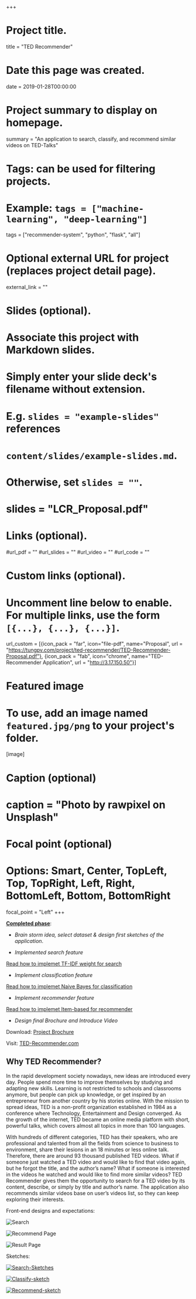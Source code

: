 +++
# Project title.
title = "TED Recommender"

# Date this page was created.
date = 2019-01-28T00:00:00

# Project summary to display on homepage.
summary = "An application to search, classify, and recommend similar videos on TED-Talks"

# Tags: can be used for filtering projects.
# Example: `tags = ["machine-learning", "deep-learning"]`
tags = ["recommender-system", "python", "flask", "all"]

# Optional external URL for project (replaces project detail page).
external_link = ""

# Slides (optional).
#   Associate this project with Markdown slides.
#   Simply enter your slide deck's filename without extension.
#   E.g. `slides = "example-slides"` references
#   `content/slides/example-slides.md`.
#   Otherwise, set `slides = ""`.
# slides = "LCR_Proposal.pdf"

# Links (optional).
#url_pdf = ""
#url_slides = ""
#url_video = ""
#url_code = ""

# Custom links (optional).
#   Uncomment line below to enable. For multiple links, use the form `[{...}, {...}, {...}]`.
url_custom = [{icon_pack = "far", icon="file-pdf", name="Proposal", url = "https://tungpv.com/project/ted-recommender/TED-Recommender-Proposal.pdf"}, {icon_pack = "fab", icon="chrome", name="TED-Recommender Application", url = "http://3.17.150.50"}]

# Featured image
# To use, add an image named `featured.jpg/png` to your project's folder.
[image]
# Caption (optional)
# caption = "Photo by rawpixel on Unsplash"

# Focal point (optional)
# Options: Smart, Center, TopLeft, Top, TopRight, Left, Right, BottomLeft, Bottom, BottomRight
focal_point = "Left"
+++

<u>**Completed phase**</u>:

- *Brain storm idea, select dataset & design first sketches of the application*.

- *Implemented search feature*

[Read how to implemet TF-IDF weight for search](https://tungpv.com/post/how-to-search/)

- *Implement classification feature*

[Read how to implemet Naive Bayes for classification](https://tungpv.com/post/how-to-classify/)

- *Implement recommender feature*

[Read how to implemet Item-based for recommender](https://tungpv.com/post/how-to-classify/)

- *Design final Brochure and Introduce Video*


Download: [Project Brochure](https://tungpv.com/files/brochure.pdf/)

Visit: [TED-Recommender.com](http://3.17.150.50)

## Why TED Recommender?

In the rapid development society nowadays, new ideas are introduced every day. People spend more time to improve themselves by studying and adapting new skills. Learning is not restricted to schools and classrooms anymore, but people can pick up knowledge, or get inspired by an entrepreneur from another country by his stories online. With the mission to spread ideas, TED is a non-profit organization established in 1984 as a conference where Technology, Entertainment and Design converged. As the growth of the internet, TED became an online media platform with short, powerful talks, which covers almost all topics in more than 100 languages.

With hundreds of different categories, TED has their speakers, who are professional and talented from all the fields from science to business to environment, share their lesions in an 18 minutes or less online talk. Therefore, there are around 93 thousand published TED videos. What if someone just watched a TED video and would like to find that video again, but he forgot the title, and the author’s name? What if someone is interested in the videos he watched and would like to find more similar videos? TED Recommender gives them the opportunity to search for a TED video by its content, describe, or simply by title and author’s name. The application also recommends similar videos base on user’s videos list, so they can keep exploring their interests.

Front-end designs and expectations:

![Search](search.png)

![Recommend Page](recommender.png)

![Result Page](result.png)

Sketches:

<a href=https://tungpv.com/project/ted-recommender/search-sketch.png rel="Search-Sketches" target="_blank">![Search-Sketches](search-sketch.png)</a>

<a href=https://tungpv.com/project/ted-recommender/classify-sketch.png rel="Classify-sketch" target="_blank">![Classify-sketch](classify-sketch.png)</a>

<a href=https://tungpv.com/project/ted-recommender/recommend-sketch.png rel="Recommend-sketch" target="_blank">![Recommend-sketch](recommend-sketch.png)</a>  